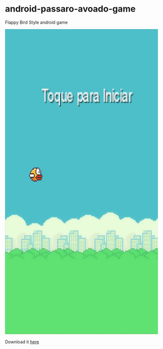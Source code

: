 # android-passaro-avoado-game
Flappy Bird Style android game

![alt text](https://github.com/Matheus2212/android-passaro-avoado-game/blob/master/screenshot.jpeg "Passaro Avoado")

Download it [here](https://github.com/Matheus2212/android-passaro-avoado-game/raw/master/android/release/android-release.apk)
